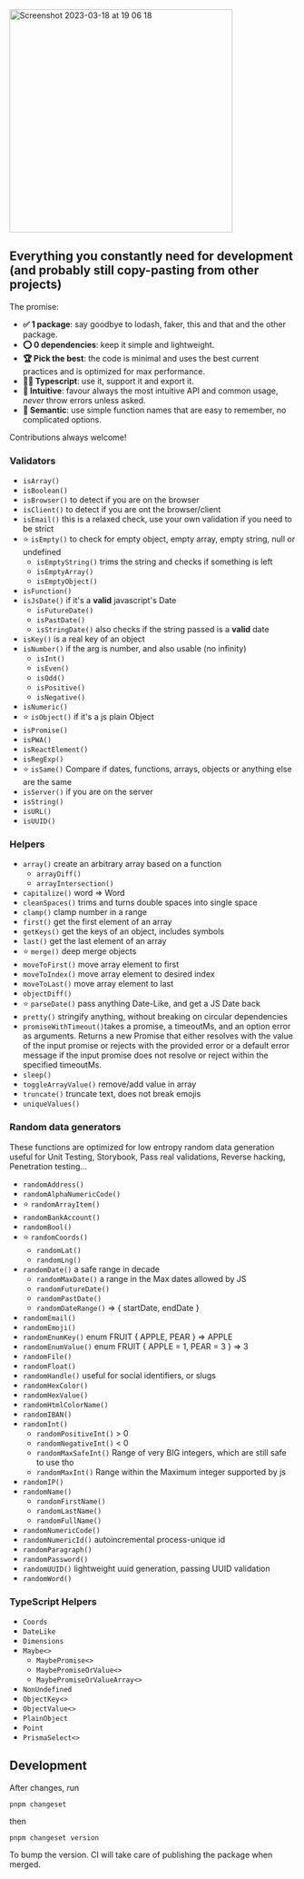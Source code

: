 <img width="393" alt="Screenshot 2023-03-18 at 19 06 18" src="https://user-images.githubusercontent.com/4820803/226131139-740d5fd7-26e5-4555-95fb-14745e145b85.png">

## Everything you constantly need for development (and probably still copy-pasting from other projects)

The promise:

- **✅ 1 package**: say goodbye to lodash, faker, this and that and the other package.
- **⭕ 0 dependencies**: keep it simple and lightweight.
- **🏆 Pick the best**: the code is minimal and uses the best current practices and is optimized for max performance.
- **👪🏼 Typescript**: use it, support it and export it.
- **🌊 Intuitive**: favour always the most intuitive API and common usage, _never_ throw errors unless asked.
- **🙈 Semantic**: use simple function names that are easy to remember, no complicated options.

Contributions always welcome!

### Validators

- `isArray()`
- `isBoolean()`
- `isBrowser()` to detect if you are on the browser
- `isClient()` to detect if you are ont the browser/client
- `isEmail()` this is a relaxed check, use your own validation if you need to be strict
- ⭐ `isEmpty()` to check for empty object, empty array, empty string, null or undefined
  - `isEmptyString()` trims the string and checks if something is left
  - `isEmptyArray()`
  - `isEmptyObject()`
- `isFunction()`
- `isJsDate()` if it's a **valid** javascript's Date
  - `isFutureDate()`
  - `isPastDate()`
  - `isStringDate()` also checks if the string passed is a **valid** date
- `isKey()` is a real key of an object
- `isNumber()` if the arg is number, and also usable (no infinity)
  - `isInt()`
  - `isEven()`
  - `isOdd()`
  - `isPositive()`
  - `isNegative()`
- `isNumeric()`
- ⭐ `isObject()` if it's a js plain Object
- `isPromise()`
- `isPWA()`
- `isReactElement()`
- `isRegExp()`
- ⭐ `isSame()` Compare if dates, functions, arrays, objects or anything else are the same
- `isServer()` if you are on the server
- `isString()`
- `isURL()`
- `isUUID()`

### Helpers

- `array()` create an arbitrary array based on a function
  - `arrayDiff()`
  - `arrayIntersection()`
- `capitalize()` word => Word
- `cleanSpaces()` trims and turns double spaces into single space
- `clamp()` clamp number in a range
- `first()` get the first element of an array
- `getKeys()` get the keys of an object, includes symbols
- `last()` get the last element of an array
- ⭐ `merge()` deep merge objects
- `moveToFirst()` move array element to first
- `moveToIndex()` move array element to desired index
- `moveToLast()` move array element to last
- `objectDiff()`
- ⭐ `parseDate()` pass anything Date-Like, and get a JS Date back
- `pretty()` stringify anything, without breaking on circular dependencies
- `promiseWithTimeout()`takes a promise, a timeoutMs, and an option error as arguments. Returns a new Promise that either resolves with the value of the input promise or rejects with the provided error or a default error message if the input promise does not resolve or reject within the specified timeoutMs.
- `sleep()`
- `toggleArrayValue()` remove/add value in array
- `truncate()` truncate text, does not break emojis
- `uniqueValues()`

### Random data generators

These functions are optimized for low entropy random data generation useful for Unit Testing, Storybook, Pass real validations, Reverse hacking, Penetration testing...

- `randomAddress()`
- `randomAlphaNumericCode()`
- ⭐ `randomArrayItem()`
- `randomBankAccount()`
- `randomBool()`
- ⭐ `randomCoords()`
  - `randomLat()`
  - `randomLng()`
- `randomDate()` a safe range in decade
  - `randomMaxDate()` a range in the Max dates allowed by JS
  - `randomFutureDate()`
  - `randomPastDate()`
  - `randomDateRange()` => { startDate, endDate }
- `randomEmail()`
- `randomEmoji()`
- `randomEnumKey()` enum FRUIT { APPLE, PEAR } => APPLE
- `randomEnumValue()` enum FRUIT { APPLE = 1, PEAR = 3 } => 3
- `randomFile()`
- `randomFloat()`
- `randomHandle()` useful for social identifiers, or slugs
- `randomHexColor()`
- `randomHexValue()`
- `randomHtmlColorName()`
- `randomIBAN()`
- `randomInt()`
  - `randomPositiveInt()` > 0
  - `randomNegativeInt()` < 0
  - `randomMaxSafeInt()` Range of very BIG integers, which are still safe to use tho
  - `randomMaxInt()` Range within the Maximum integer supported by js
- `randomIP()`
- `randomName()`
  - `randomFirstName()`
  - `randomLastName()`
  - `randomFullName()`
- `randomNumericCode()`
- `randomNumericId()` autoincremental process-unique id
- `randomParagraph()`
- `randomPassword()`
- `randomUUID()` lightweight uuid generation, passing UUID validation
- `randomWord()`

### TypeScript Helpers

- `Coords`
- `DateLike`
- `Dimensions`
- `Maybe<>`
  - `MaybePromise<>`
  - `MaybePromiseOrValue<>`
  - `MaybePromiseOrValueArray<>`
- `NonUndefined`
- `ObjectKey<>`
- `ObjectValue<>`
- `PlainObject`
- `Point`
- `PrismaSelect<>`

## Development

After changes, run

```
pnpm changeset
```

then

```
pnpm changeset version
```

To bump the version. CI will take care of publishing the package when merged.
